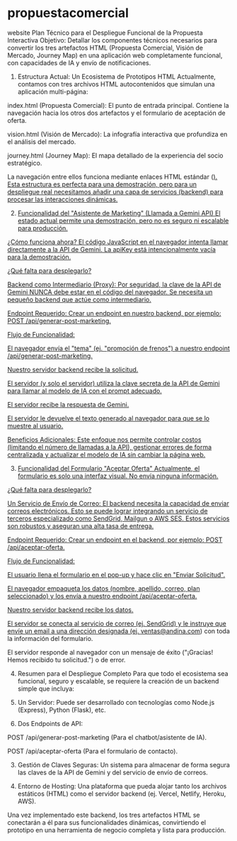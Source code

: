 # propuestacomercial
website
Plan Técnico para el Despliegue Funcional de la Propuesta Interactiva
Objetivo: Detallar los componentes técnicos necesarios para convertir los tres artefactos HTML (Propuesta Comercial, Visión de Mercado, Journey Map) en una aplicación web completamente funcional, con capacidades de IA y envío de notificaciones.

1. Estructura Actual: Un Ecosistema de Prototipos HTML
Actualmente, contamos con tres archivos HTML autocontenidos que simulan una aplicación multi-página:

index.html (Propuesta Comercial): El punto de entrada principal. Contiene la navegación hacia los otros dos artefactos y el formulario de aceptación de oferta.

vision.html (Visión de Mercado): La infografía interactiva que profundiza en el análisis del mercado.

journey.html (Journey Map): El mapa detallado de la experiencia del socio estratégico.

La navegación entre ellos funciona mediante enlaces HTML estándar (<a href="vision.html">). Esta estructura es perfecta para una demostración, pero para un despliegue real necesitamos añadir una capa de servicios (backend) para procesar las interacciones dinámicas.

2. Funcionalidad del "Asistente de Marketing" (Llamada a Gemini API)
El estado actual permite una demostración, pero no es seguro ni escalable para producción.

¿Cómo funciona ahora? El código JavaScript en el navegador intenta llamar directamente a la API de Gemini. La apiKey está intencionalmente vacía para la demostración.

¿Qué falta para desplegarlo?

Backend como Intermediario (Proxy): Por seguridad, la clave de la API de Gemini NUNCA debe estar en el código del navegador. Se necesita un pequeño backend que actúe como intermediario.

Endpoint Requerido: Crear un endpoint en nuestro backend, por ejemplo: POST /api/generar-post-marketing.

Flujo de Funcionalidad:

El navegador envía el "tema" (ej. "promoción de frenos") a nuestro endpoint /api/generar-post-marketing.

Nuestro servidor backend recibe la solicitud.

El servidor (y solo el servidor) utiliza la clave secreta de la API de Gemini para llamar al modelo de IA con el prompt adecuado.

El servidor recibe la respuesta de Gemini.

El servidor le devuelve el texto generado al navegador para que se lo muestre al usuario.

Beneficios Adicionales: Este enfoque nos permite controlar costos (limitando el número de llamadas a la API), gestionar errores de forma centralizada y actualizar el modelo de IA sin cambiar la página web.

3. Funcionalidad del Formulario "Aceptar Oferta"
Actualmente, el formulario es solo una interfaz visual. No envía ninguna información.

¿Qué falta para desplegarlo?

Un Servicio de Envío de Correo: El backend necesita la capacidad de enviar correos electrónicos. Esto se puede lograr integrando un servicio de terceros especializado como SendGrid, Mailgun o AWS SES. Estos servicios son robustos y aseguran una alta tasa de entrega.

Endpoint Requerido: Crear un endpoint en el backend, por ejemplo: POST /api/aceptar-oferta.

Flujo de Funcionalidad:

El usuario llena el formulario en el pop-up y hace clic en "Enviar Solicitud".

El navegador empaqueta los datos (nombre, apellido, correo, plan seleccionado) y los envía a nuestro endpoint /api/aceptar-oferta.

Nuestro servidor backend recibe los datos.

El servidor se conecta al servicio de correo (ej. SendGrid) y le instruye que envíe un email a una dirección designada (ej. ventas@andina.com) con toda la información del formulario.

El servidor responde al navegador con un mensaje de éxito ("¡Gracias! Hemos recibido tu solicitud.") o de error.

4. Resumen para el Despliegue Completo
Para que todo el ecosistema sea funcional, seguro y escalable, se requiere la creación de un backend simple que incluya:

1. Un Servidor: Puede ser desarrollado con tecnologías como Node.js (Express), Python (Flask), etc.

2. Dos Endpoints de API:

POST /api/generar-post-marketing (Para el chatbot/asistente de IA).

POST /api/aceptar-oferta (Para el formulario de contacto).

3. Gestión de Claves Seguras: Un sistema para almacenar de forma segura las claves de la API de Gemini y del servicio de envío de correos.

4. Entorno de Hosting: Una plataforma que pueda alojar tanto los archivos estáticos (HTML) como el servidor backend (ej. Vercel, Netlify, Heroku, AWS).

Una vez implementado este backend, los tres artefactos HTML se conectarán a él para sus funcionalidades dinámicas, convirtiendo el prototipo en una herramienta de negocio completa y lista para producción.
